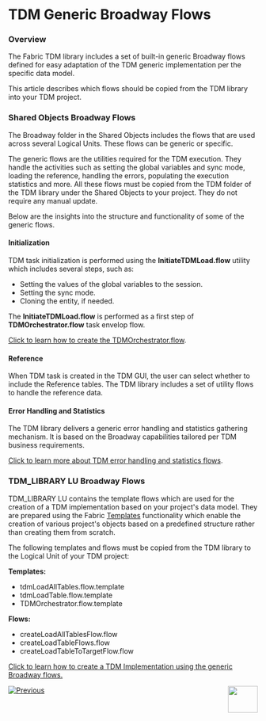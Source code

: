 # TDM Generic Broadway Flows

### Overview

The Fabric TDM library includes a set of built-in generic Broadway flows defined for easy adaptation of the TDM generic implementation per the specific data model. 

This article describes which flows should be copied from the TDM library into your TDM project.

### Shared Objects Broadway Flows

The Broadway folder in the Shared Objects includes the flows that are used across several Logical Units. These flows can be generic or specific. 

The generic flows are the utilities required for the TDM execution. They handle the activities such as setting the global variables and sync mode, loading the reference, handling the errors, populating the execution statistics and more. All these flows must be copied from the TDM folder of the TDM library under the Shared Objects to your  project. They do not require any manual update.

Below are the insights into the structure and functionality of some of the generic flows.

#### Initialization

TDM task initialization is performed using the **InitiateTDMLoad.flow** utility which includes several steps, such as:

* Setting the values of the global variables to the session.
* Setting the sync mode.
* Cloning the entity, if needed.

The **InitiateTDMLoad.flow** is performed as a first step of **TDMOrchestrator.flow** task envelop flow.

[Click to learn how to create the TDMOrchestrator.flow](11_tdm_implementation_using_generic_flows.md#step-4---create-the-tdmorchestratorflow-from-template).

#### Reference

When TDM task is created in the TDM GUI, the user can select whether to include the Reference tables. The TDM library includes a set of utility flows to handle the reference data.

#### Error Handling and Statistics

The TDM library delivers a generic error handling and statistics gathering mechanism. It is based on the Broadway capabilities tailored per TDM business requirements. 

[Click to learn more about TDM error handling and statistics flows](12_tdm_error_handling_and_statistics.md).

### TDM_LIBRARY LU Broadway Flows

TDM_LIBRARY LU contains the template flows which are used for the creation of a TDM implementation based on your project's data model. They are prepared using the Fabric [Templates](/articles/35_templates/01_templates_overview.md) functionality which enable the creation of various project's objects based on a predefined structure rather than creating them from scratch. 

The following templates and flows must be copied from the TDM library to the Logical Unit of your TDM project:

**Templates:**

- tdmLoadAllTables.flow.template
- tdmLoadTable.flow.template
- TDMOrchestrator.flow.template

**Flows:**

- createLoadAllTablesFlow.flow 
- createLoadTableFlows.flow 
- createLoadTableToTargetFlow.flow

[Click to learn how to create a TDM Implementation using the generic Broadway flows.](11_tdm_implementation_using_generic_flows.md)





[![Previous](/articles/images/Previous.png)]()[<img align="right" width="60" height="54" src="/articles/images/Next.png">](11_tdm_implementation_using_generic_flows.md)

